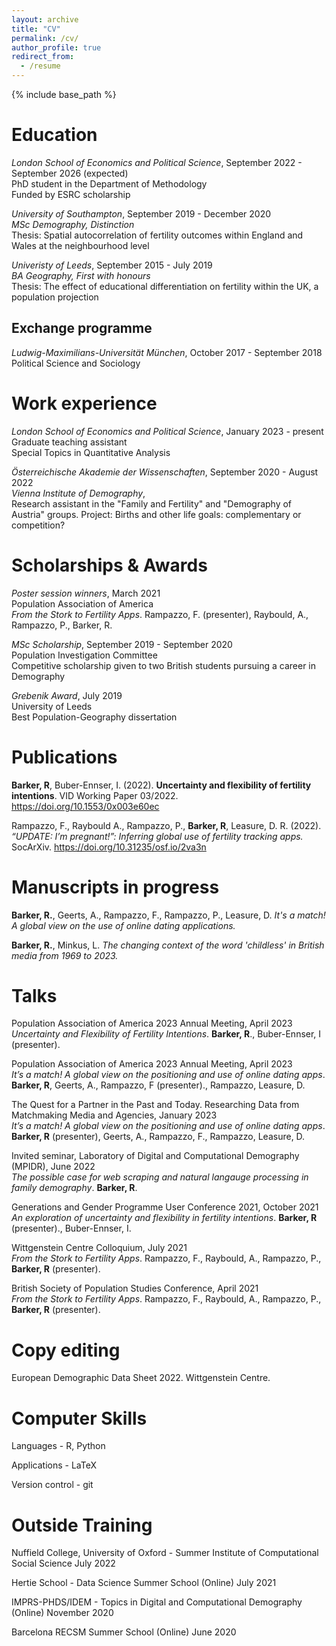 ```yaml
---
layout: archive
title: "CV"
permalink: /cv/
author_profile: true
redirect_from:
  - /resume
---
```


{% include base_path %}

Education
======
*London School of Economics and Political Science*, September 2022 - September 2026 (expected)  
PhD student in the Department of Methodology  
Funded by ESRC scholarship

*University of Southampton*, September 2019 - December 2020  
*MSc Demography, Distinction*  
Thesis: Spatial autocorrelation of fertility outcomes within England and Wales at the neighbourhood level


*Univeristy of Leeds*, September 2015 - July 2019  
*BA Geography, First with honours*  
Thesis: The effect of educational differentiation on fertility within the
UK, a population projection

 
## Exchange programme
*Ludwig-Maximilians-Universit&auml;t M&uuml;nchen*, October 2017 - September 2018  
Political Science and Sociology



Work experience
======
*London School of Economics and Political Science*, January 2023 - present  
Graduate teaching assistant  
Special Topics in Quantitative Analysis

*&Ouml;sterreichische Akademie der Wissenschaften*, September 2020 - August 2022   
*Vienna Institute of Demography*,  
Research assistant in the "Family and Fertility" and "Demography of Austria" groups. 
Project: Births and other life goals: complementary or competition?


  
Scholarships & Awards
======
*Poster session winners*, March 2021  
Population Association of America  
*From the Stork to Fertility Apps*. Rampazzo, F. (presenter), Raybould, A., Rampazzo, P., Barker, R.

*MSc Scholarship*, September 2019 - September 2020  
Population Investigation Committee  
Competitive scholarship given to two British students pursuing a career in Demography

*Grebenik Award*,  July 2019  
University of Leeds   
Best Population-Geography dissertation



Publications
======
**Barker, R**, Buber-Ennser, I. (2022). **Uncertainty and flexibility of fertility intentions**. VID Working Paper 03/2022. https://doi.org/10.1553/0x003e60ec 

Rampazzo, F., Raybould A., Rampazzo, P., **Barker, R**, Leasure, D. R. (2022). *“UPDATE: I’m pregnant!”: Inferring global use of fertility tracking apps.* SocArXiv. https://doi.org/10.31235/osf.io/2va3n 

Manuscripts in progress
======
**Barker, R.**, Geerts, A., Rampazzo, F., Rampazzo, P., Leasure, D. *It's a match! A global view on the use of online dating applications.*

**Barker, R.**, Minkus, L. *The changing context of the word 'childless' in British media from 1969 to 2023.*

  
Talks
======
Population Association of America 2023 Annual Meeting,  April 2023  
*Uncertainty and Flexibility of Fertility Intentions*.  **Barker, R**., Buber-Ennser, I (presenter).

Population Association of America 2023 Annual Meeting,  April 2023  
*It’s a match! A global view on the positioning and use of online dating apps*.  **Barker, R**, Geerts, A., Rampazzo, F (presenter)., Rampazzo, Leasure, D.

The Quest for a Partner in the Past and Today. Researching Data from Matchmaking Media and Agencies,  January 2023  
*It’s a match! A global view on the positioning and use of online dating apps*.  **Barker, R** (presenter), Geerts, A., Rampazzo, F., Rampazzo, Leasure, D.

Invited seminar, Laboratory of Digital and Computational Demography (MPIDR),  June 2022  
*The possible case for web scraping and natural langauge processing in family demography*.  **Barker, R**.

Generations and Gender Programme User Conference 2021,  October 2021  
*An exploration of uncertainty and flexibility in fertility intentions*.  **Barker, R** (presenter)., Buber-Ennser, I.

Wittgenstein Centre Colloquium,  July 2021  
*From the Stork to Fertility Apps*. Rampazzo, F., Raybould, A., Rampazzo, P., **Barker, R** (presenter).

British Society of Population Studies Conference, April 2021  
*From the Stork to Fertility Apps*. 
Rampazzo, F., Raybould, A., Rampazzo, P., **Barker, R** (presenter).

Copy editing
======
European Demographic Data Sheet 2022. Wittgenstein Centre.

Computer Skills
======
Languages - R, Python  

Applications - LaTeX  

Version control - git   
  
Outside Training  
======
Nuffield College, University of Oxford - Summer Institute of Computational Social Science  July 2022  

Hertie School - Data Science Summer School (Online) July 2021  

IMPRS-PHDS/IDEM - Topics in Digital and Computational Demography (Online) November 2020  

Barcelona RECSM Summer School (Online) June 2020  


